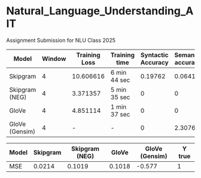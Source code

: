 # Natural_Language_Understanding_AIT
Assignment Submission for NLU Class 2025


Model | Window | Training Loss | Training time | Syntactic Accuracy | Semantic accuracy
--- | --- | --- | --- |--- |--- 
Skipgram | 4 | 10.606616 | 6 min 44 sec | 0.19762 | 0.0641 |
Skipgram (NEG) | 4 | 3.371357 | 5 min 35 sec | 0 | 0 |
GloVe          | 4 | 4.851114 | 1 min 37 sec | 0 | 0 |
GloVe (Gensim) | 4 | -  | -  | 0 | 2.30769 |


Model |   Skipgram |   Skipgram (NEG) |   GloVe |   GloVe (Gensim) |   Y true |
--- | --- | --- | --- |--- |--- 
MSE |  0.0214 |     0.1019 |           0.1018 |           -0.577 |        1 |